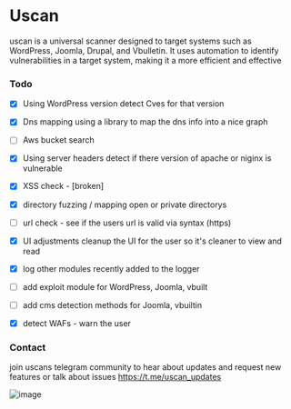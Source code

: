 # Uscan
uscan is a universal scanner designed to target systems such as WordPress, Joomla, Drupal, and Vbulletin. It uses automation to identify vulnerabilities in a target system, making it a more efficient and effective

### Todo
- [x] Using WordPress version detect Cves for that version
- [x] Dns mapping using a library to map the dns info into a nice graph
- [ ] Aws bucket search
- [x] Using server headers detect if there version of apache or niginx is vulnerable
- [x] XSS check - [broken]
- [x] directory fuzzing / mapping open or private directorys
- [ ] url check - see if the users url is valid via syntax (https)
- [x] UI adjustments cleanup the UI for the user so it's cleaner to view and read
- [x] log other modules recently added to the logger
- [ ] add exploit module for WordPress, Joomla, vbuilt
- [ ] add cms detection methods for Joomla, vbuiltin
- [x] detect WAFs - warn the user


### Contact
join uscans telegram community to hear about updates and request new features or talk about issues
<a href="https://t.me/uscan_updates">https://t.me/uscan_updates</a>


![image](https://imgur.com/CsiPC8X.gif)




